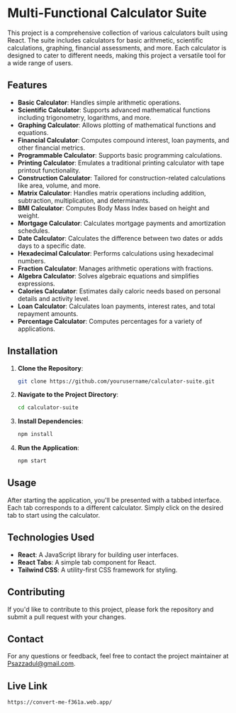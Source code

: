 # **Multi-Functional Calculator Suite**

This project is a comprehensive collection of various calculators built using React. The suite includes calculators for basic arithmetic, scientific calculations, graphing, financial assessments, and more. Each calculator is designed to cater to different needs, making this project a versatile tool for a wide range of users.

## **Features**

- **Basic Calculator**: Handles simple arithmetic operations.
- **Scientific Calculator**: Supports advanced mathematical functions including trigonometry, logarithms, and more.
- **Graphing Calculator**: Allows plotting of mathematical functions and equations.
- **Financial Calculator**: Computes compound interest, loan payments, and other financial metrics.
- **Programmable Calculator**: Supports basic programming calculations.
- **Printing Calculator**: Emulates a traditional printing calculator with tape printout functionality.
- **Construction Calculator**: Tailored for construction-related calculations like area, volume, and more.
- **Matrix Calculator**: Handles matrix operations including addition, subtraction, multiplication, and determinants.
- **BMI Calculator**: Computes Body Mass Index based on height and weight.
- **Mortgage Calculator**: Calculates mortgage payments and amortization schedules.
- **Date Calculator**: Calculates the difference between two dates or adds days to a specific date.
- **Hexadecimal Calculator**: Performs calculations using hexadecimal numbers.
- **Fraction Calculator**: Manages arithmetic operations with fractions.
- **Algebra Calculator**: Solves algebraic equations and simplifies expressions.
- **Calories Calculator**: Estimates daily caloric needs based on personal details and activity level.
- **Loan Calculator**: Calculates loan payments, interest rates, and total repayment amounts.
- **Percentage Calculator**: Computes percentages for a variety of applications.

## **Installation**

1. **Clone the Repository**:
   ```bash
   git clone https://github.com/yourusername/calculator-suite.git
   ```
2. **Navigate to the Project Directory**:
   ```bash
   cd calculator-suite
   ```
3. **Install Dependencies**:
   ```bash
   npm install
   ```
4. **Run the Application**:
   ```bash
   npm start
   ```

## **Usage**

After starting the application, you'll be presented with a tabbed interface. Each tab corresponds to a different calculator. Simply click on the desired tab to start using the calculator.

## **Technologies Used**

- **React**: A JavaScript library for building user interfaces.
- **React Tabs**: A simple tab component for React.
- **Tailwind CSS**: A utility-first CSS framework for styling.

## **Contributing**

If you'd like to contribute to this project, please fork the repository and submit a pull request with your changes.

## **Contact**

For any questions or feedback, feel free to contact the project maintainer at Psazzadul@gmail.com.

## **Live Link**

    https://convert-me-f361a.web.app/
